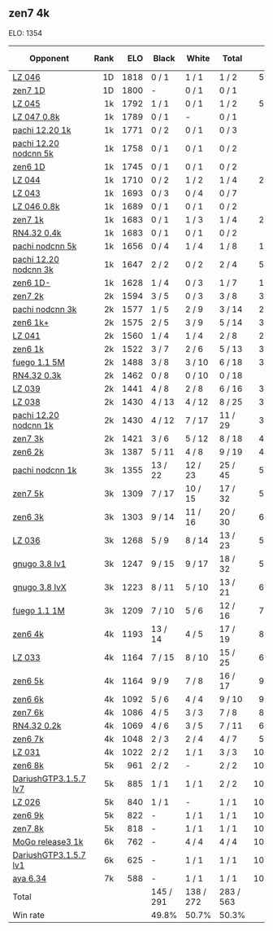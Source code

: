 ## zen7 4k ##

ELO: 1354

Opponent | Rank | ELO | Black | White | Total | Win rate
---------|-----:|----:|-------|-------|-------|-------:
[LZ 046](LZ%20046.md) | 1D | 1818 | 0 / 1 | 1 / 1 | 1 / 2 | 50.0%
[zen7 1D](zen7%201D.md) | 1D | 1800 | - | 0 / 1 | 0 / 1 | 0.0%
[LZ 045](LZ%20045.md) | 1k | 1792 | 1 / 1 | 0 / 1 | 1 / 2 | 50.0%
[LZ 047 0.8k](LZ%20047%200.8k.md) | 1k | 1789 | 0 / 1 | - | 0 / 1 | 0.0%
[pachi 12.20 1k](pachi%2012.20%201k.md) | 1k | 1771 | 0 / 2 | 0 / 1 | 0 / 3 | 0.0%
[pachi 12.20 nodcnn 5k](pachi%2012.20%20nodcnn%205k.md) | 1k | 1758 | 0 / 1 | 0 / 1 | 0 / 2 | 0.0%
[zen6 1D](zen6%201D.md) | 1k | 1745 | 0 / 1 | 0 / 1 | 0 / 2 | 0.0%
[LZ 044](LZ%20044.md) | 1k | 1710 | 0 / 2 | 1 / 2 | 1 / 4 | 25.0%
[LZ 043](LZ%20043.md) | 1k | 1693 | 0 / 3 | 0 / 4 | 0 / 7 | 0.0%
[LZ 046 0.8k](LZ%20046%200.8k.md) | 1k | 1689 | 0 / 1 | 0 / 1 | 0 / 2 | 0.0%
[zen7 1k](zen7%201k.md) | 1k | 1683 | 0 / 1 | 1 / 3 | 1 / 4 | 25.0%
[RN4.32 0.4k](RN4.32%200.4k.md) | 1k | 1683 | 0 / 1 | 0 / 1 | 0 / 2 | 0.0%
[pachi nodcnn 5k](pachi%20nodcnn%205k.md) | 1k | 1656 | 0 / 4 | 1 / 4 | 1 / 8 | 12.5%
[pachi 12.20 nodcnn 3k](pachi%2012.20%20nodcnn%203k.md) | 1k | 1647 | 2 / 2 | 0 / 2 | 2 / 4 | 50.0%
[zen6 1D-](zen6%201D-.md) | 1k | 1628 | 1 / 4 | 0 / 3 | 1 / 7 | 14.3%
[zen7 2k](zen7%202k.md) | 2k | 1594 | 3 / 5 | 0 / 3 | 3 / 8 | 37.5%
[pachi nodcnn 3k](pachi%20nodcnn%203k.md) | 2k | 1577 | 1 / 5 | 2 / 9 | 3 / 14 | 21.4%
[zen6 1k+](zen6%201k+.md) | 2k | 1575 | 2 / 5 | 3 / 9 | 5 / 14 | 35.7%
[LZ 041](LZ%20041.md) | 2k | 1560 | 1 / 4 | 1 / 4 | 2 / 8 | 25.0%
[zen6 1k](zen6%201k.md) | 2k | 1522 | 3 / 7 | 2 / 6 | 5 / 13 | 38.5%
[fuego 1.1 5M](fuego%201.1%205M.md) | 2k | 1488 | 3 / 8 | 3 / 10 | 6 / 18 | 33.3%
[RN4.32 0.3k](RN4.32%200.3k.md) | 2k | 1462 | 0 / 8 | 0 / 10 | 0 / 18 | 0.0%
[LZ 039](LZ%20039.md) | 2k | 1441 | 4 / 8 | 2 / 8 | 6 / 16 | 37.5%
[LZ 038](LZ%20038.md) | 2k | 1430 | 4 / 13 | 4 / 12 | 8 / 25 | 32.0%
[pachi 12.20 nodcnn 1k](pachi%2012.20%20nodcnn%201k.md) | 2k | 1430 | 4 / 12 | 7 / 17 | 11 / 29 | 37.9%
[zen7 3k](zen7%203k.md) | 2k | 1421 | 3 / 6 | 5 / 12 | 8 / 18 | 44.4%
[zen6 2k](zen6%202k.md) | 3k | 1387 | 5 / 11 | 4 / 8 | 9 / 19 | 47.4%
[pachi nodcnn 1k](pachi%20nodcnn%201k.md) | 3k | 1355 | 13 / 22 | 12 / 23 | 25 / 45 | 55.6%
[zen7 5k](zen7%205k.md) | 3k | 1309 | 7 / 17 | 10 / 15 | 17 / 32 | 53.1%
[zen6 3k](zen6%203k.md) | 3k | 1303 | 9 / 14 | 11 / 16 | 20 / 30 | 66.7%
[LZ 036](LZ%20036.md) | 3k | 1268 | 5 / 9 | 8 / 14 | 13 / 23 | 56.5%
[gnugo 3.8 lv1](gnugo%203.8%20lv1.md) | 3k | 1247 | 9 / 15 | 9 / 17 | 18 / 32 | 56.3%
[gnugo 3.8 lvX](gnugo%203.8%20lvX.md) | 3k | 1223 | 8 / 11 | 5 / 10 | 13 / 21 | 61.9%
[fuego 1.1 1M](fuego%201.1%201M.md) | 3k | 1209 | 7 / 10 | 5 / 6 | 12 / 16 | 75.0%
[zen6 4k](zen6%204k.md) | 4k | 1193 | 13 / 14 | 4 / 5 | 17 / 19 | 89.5%
[LZ 033](LZ%20033.md) | 4k | 1164 | 7 / 15 | 8 / 10 | 15 / 25 | 60.0%
[zen6 5k](zen6%205k.md) | 4k | 1164 | 9 / 9 | 7 / 8 | 16 / 17 | 94.1%
[zen6 6k](zen6%206k.md) | 4k | 1092 | 5 / 6 | 4 / 4 | 9 / 10 | 90.0%
[zen7 6k](zen7%206k.md) | 4k | 1086 | 4 / 5 | 3 / 3 | 7 / 8 | 87.5%
[RN4.32 0.2k](RN4.32%200.2k.md) | 4k | 1069 | 4 / 6 | 3 / 5 | 7 / 11 | 63.6%
[zen6 7k](zen6%207k.md) | 4k | 1048 | 2 / 3 | 2 / 4 | 4 / 7 | 57.1%
[LZ 031](LZ%20031.md) | 4k | 1022 | 2 / 2 | 1 / 1 | 3 / 3 | 100.0%
[zen6 8k](zen6%208k.md) | 5k | 961 | 2 / 2 | - | 2 / 2 | 100.0%
[DariushGTP3.1.5.7 lv7](DariushGTP3.1.5.7%20lv7.md) | 5k | 885 | 1 / 1 | 1 / 1 | 2 / 2 | 100.0%
[LZ 026](LZ%20026.md) | 5k | 840 | 1 / 1 | - | 1 / 1 | 100.0%
[zen6 9k](zen6%209k.md) | 5k | 822 | - | 1 / 1 | 1 / 1 | 100.0%
[zen7 8k](zen7%208k.md) | 5k | 818 | - | 1 / 1 | 1 / 1 | 100.0%
[MoGo release3 1k](MoGo%20release3%201k.md) | 6k | 762 | - | 4 / 4 | 4 / 4 | 100.0%
[DariushGTP3.1.5.7 lv1](DariushGTP3.1.5.7%20lv1.md) | 6k | 625 | - | 1 / 1 | 1 / 1 | 100.0%
[aya 6.34](aya%206.34.md) | 7k | 588 | - | 1 / 1 | 1 / 1 | 100.0%
Total | | | 145 / 291 | 138 / 272 | 283 / 563 | 
Win rate| | | 49.8% | 50.7% | 50.3% | 
